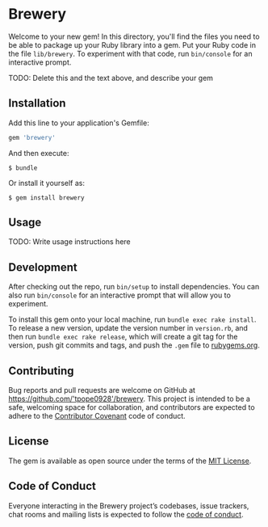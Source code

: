 # Brewery

Welcome to your new gem! In this directory, you'll find the files you need to be able to package up your Ruby library into a gem. Put your Ruby code in the file `lib/brewery`. To experiment with that code, run `bin/console` for an interactive prompt.

TODO: Delete this and the text above, and describe your gem

## Installation

Add this line to your application's Gemfile:

```ruby
gem 'brewery'
```

And then execute:

    $ bundle

Or install it yourself as:

    $ gem install brewery

## Usage

TODO: Write usage instructions here

## Development

After checking out the repo, run `bin/setup` to install dependencies. You can also run `bin/console` for an interactive prompt that will allow you to experiment.

To install this gem onto your local machine, run `bundle exec rake install`. To release a new version, update the version number in `version.rb`, and then run `bundle exec rake release`, which will create a git tag for the version, push git commits and tags, and push the `.gem` file to [rubygems.org](https://rubygems.org).

## Contributing

Bug reports and pull requests are welcome on GitHub at https://github.com/'tpope0928'/brewery. This project is intended to be a safe, welcoming space for collaboration, and contributors are expected to adhere to the [Contributor Covenant](http://contributor-covenant.org) code of conduct.

## License

The gem is available as open source under the terms of the [MIT License](https://opensource.org/licenses/MIT).

## Code of Conduct

Everyone interacting in the Brewery project’s codebases, issue trackers, chat rooms and mailing lists is expected to follow the [code of conduct](https://github.com/'tpope0928'/brewery/blob/master/CODE_OF_CONDUCT.md).
